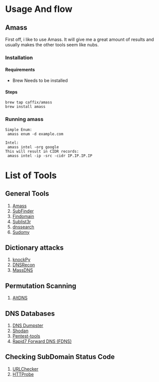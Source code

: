 # Usage And flow
## Amass
First off, i like to use Amass. It will give me a great amount of results and usually makes the other tools seem like nubs.
### Installation
#### Requirements
- Brew Needs to be installed
#### Steps
    brew tap caffix/amass
    brew install amass
### Running amass
    Simple Enum:
     amass enum -d example.com
    
    Intel:
     amass intel -org google
    This will result in CIDR records:
     amass intel -ip -src -cidr IP.IP.IP.IP

# List of Tools
## General Tools
1. [Amass](https://github.com/OWASP/Amass)
2. [SubFinder](https://github.com/projectdiscovery/subfinder)
3. [Findomain](https://github.com/Findomain/Findomain)
4. [Sublist3r](https://github.com/aboul3la/Sublist3r)
5. [dnssearch](https://github.com/evilsocket/dnssearch)
6. [Sudomy](https://github.com/Screetsec/Sudomy)


## Dictionary attacks
1. [knockPy](https://github.com/guelfoweb/knock)
2. [DNSRecon](https://github.com/darkoperator/dnsrecon)
3. [MassDNS](https://github.com/blechschmidt/massdns)

## Permutation Scanning
1. [AltDNS](https://github.com/infosec-au/altdns)

## DNS Databases
1. [DNS Dumpster](https://dnsdumpster.com/)
2. [Shodan](https://snippets.shodan.io/c/83ldc9nef1Tp2R8C)
3. [Pentest-tools](https://pentest-tools.com/information-gathering/find-subdomains-of-domain)
4. [Rapid7 Forward DNS (FDNS)](https://opendata.rapid7.com/sonar.fdns_v2/)

## Checking SubDomain Status Code
1. [URLChecker](https://github.com/evanRubinsteinIT/URLChecker)
2. [HTTProbe](https://github.com/tomnomnom/httprobe)
